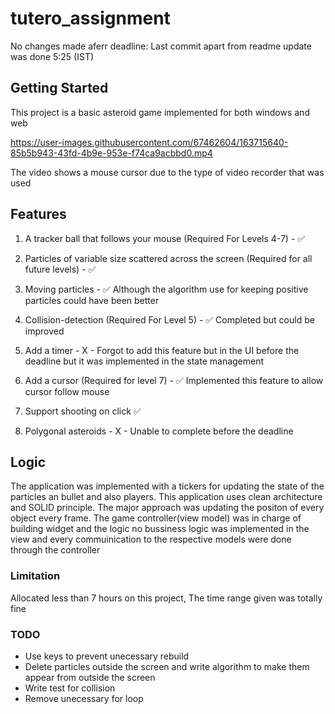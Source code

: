 # tutero_assignment

No changes made aferr deadline: Last commit apart from readme update was done 5:25 (IST) 

## Getting Started

This project is a basic asteroid game implemented for both windows and web


https://user-images.githubusercontent.com/67462604/163715640-85b5b943-43fd-4b9e-953e-f74ca9acbbd0.mp4

The video shows a mouse cursor due to the type of video recorder that was used


## Features 
1. A tracker ball that follows your mouse (Required For Levels 4-7) - ✅

2. Particles of variable size scattered across the screen (Required for all future levels) - ✅

3. Moving particles - ✅ Although the algorithm use for keeping positive particles could have been better

4. Collision-detection (Required For Level 5) - ✅ Completed but could be improved

5. Add a timer - X -
    Forgot to add this feature but in the UI before the deadline but it was implemented in the state management

6. Add a cursor (Required for level 7) - ✅
   Implemented this feature to allow cursor follow mouse

7. Support shooting on click
   ✅ 

8. Polygonal asteroids - X -
   Unable to complete before the deadline 
   
## Logic 
The application was implemented with a tickers for updating the state of the particles an bullet and also players. This application uses clean architecture and SOLID principle. The major approach was updating the positon of every object every frame. The game controller(view model) was in charge of building widget and the logic no bussiness logic was implemented in the view and every commuinication to the respective models were done through the controller

### Limitation
Allocated less than 7 hours on this project,  The time range given was totally fine 

### TODO
- Use keys to prevent unecessary rebuild
- Delete particles outside the screen and write algorithm to make them appear from outside the screen
- Write test for collision
- Remove unecessary for loop

